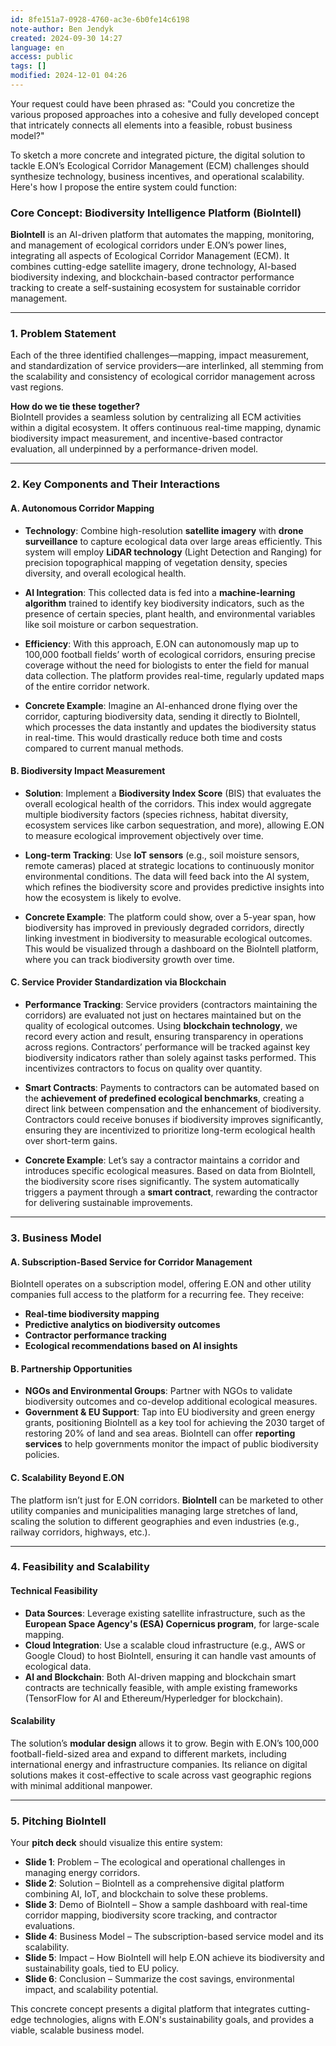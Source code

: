 ```yaml
---
id: 8fe151a7-0928-4760-ac3e-6b0fe14c6198
note-author: Ben Jendyk
created: 2024-09-30 14:27
language: en
access: public
tags: []
modified: 2024-12-01 04:26
---
```


Your request could have been phrased as: "Could you concretize the various proposed approaches into a cohesive and fully developed concept that intricately connects all elements into a feasible, robust business model?"

To sketch a more concrete and integrated picture, the digital solution to tackle E.ON’s Ecological Corridor Management (ECM) challenges should synthesize technology, business incentives, and operational scalability. Here's how I propose the entire system could function:

### **Core Concept: Biodiversity Intelligence Platform (BioIntell)**

**BioIntell** is an AI-driven platform that automates the mapping, monitoring, and management of ecological corridors under E.ON’s power lines, integrating all aspects of Ecological Corridor Management (ECM). It combines cutting-edge satellite imagery, drone technology, AI-based biodiversity indexing, and blockchain-based contractor performance tracking to create a self-sustaining ecosystem for sustainable corridor management.

---

### **1. Problem Statement**

Each of the three identified challenges—mapping, impact measurement, and standardization of service providers—are interlinked, all stemming from the scalability and consistency of ecological corridor management across vast regions.

**How do we tie these together?**  
BioIntell provides a seamless solution by centralizing all ECM activities within a digital ecosystem. It offers continuous real-time mapping, dynamic biodiversity impact measurement, and incentive-based contractor evaluation, all underpinned by a performance-driven model.

---

### **2. Key Components and Their Interactions**

#### **A. Autonomous Corridor Mapping**

- **Technology**: Combine high-resolution **satellite imagery** with **drone surveillance** to capture ecological data over large areas efficiently. This system will employ **LiDAR technology** (Light Detection and Ranging) for precision topographical mapping of vegetation density, species diversity, and overall ecological health.
  
- **AI Integration**: This collected data is fed into a **machine-learning algorithm** trained to identify key biodiversity indicators, such as the presence of certain species, plant health, and environmental variables like soil moisture or carbon sequestration.  
 
- **Efficiency**: With this approach, E.ON can autonomously map up to 100,000 football fields’ worth of ecological corridors, ensuring precise coverage without the need for biologists to enter the field for manual data collection. The platform provides real-time, regularly updated maps of the entire corridor network.

- **Concrete Example**: Imagine an AI-enhanced drone flying over the corridor, capturing biodiversity data, sending it directly to BioIntell, which processes the data instantly and updates the biodiversity status in real-time. This would drastically reduce both time and costs compared to current manual methods.

#### **B. Biodiversity Impact Measurement**

- **Solution**: Implement a **Biodiversity Index Score** (BIS) that evaluates the overall ecological health of the corridors. This index would aggregate multiple biodiversity factors (species richness, habitat diversity, ecosystem services like carbon sequestration, and more), allowing E.ON to measure ecological improvement objectively over time. 

- **Long-term Tracking**: Use **IoT sensors** (e.g., soil moisture sensors, remote cameras) placed at strategic locations to continuously monitor environmental conditions. The data will feed back into the AI system, which refines the biodiversity score and provides predictive insights into how the ecosystem is likely to evolve. 

- **Concrete Example**: The platform could show, over a 5-year span, how biodiversity has improved in previously degraded corridors, directly linking investment in biodiversity to measurable ecological outcomes. This would be visualized through a dashboard on the BioIntell platform, where you can track biodiversity growth over time.

#### **C. Service Provider Standardization via Blockchain**

- **Performance Tracking**: Service providers (contractors maintaining the corridors) are evaluated not just on hectares maintained but on the quality of ecological outcomes. Using **blockchain technology**, we record every action and result, ensuring transparency in operations across regions. Contractors’ performance will be tracked against key biodiversity indicators rather than solely against tasks performed. This incentivizes contractors to focus on quality over quantity.

- **Smart Contracts**: Payments to contractors can be automated based on the **achievement of predefined ecological benchmarks**, creating a direct link between compensation and the enhancement of biodiversity. Contractors could receive bonuses if biodiversity improves significantly, ensuring they are incentivized to prioritize long-term ecological health over short-term gains.

- **Concrete Example**: Let’s say a contractor maintains a corridor and introduces specific ecological measures. Based on data from BioIntell, the biodiversity score rises significantly. The system automatically triggers a payment through a **smart contract**, rewarding the contractor for delivering sustainable improvements.

---

### **3. Business Model**

#### **A. Subscription-Based Service for Corridor Management**

BioIntell operates on a subscription model, offering E.ON and other utility companies full access to the platform for a recurring fee. They receive:

- **Real-time biodiversity mapping**
- **Predictive analytics on biodiversity outcomes**
- **Contractor performance tracking**
- **Ecological recommendations based on AI insights**

#### **B. Partnership Opportunities**

- **NGOs and Environmental Groups**: Partner with NGOs to validate biodiversity outcomes and co-develop additional ecological measures.  
- **Government & EU Support**: Tap into EU biodiversity and green energy grants, positioning BioIntell as a key tool for achieving the 2030 target of restoring 20% of land and sea areas. BioIntell can offer **reporting services** to help governments monitor the impact of public biodiversity policies.

#### **C. Scalability Beyond E.ON**

The platform isn’t just for E.ON corridors. **BioIntell** can be marketed to other utility companies and municipalities managing large stretches of land, scaling the solution to different geographies and even industries (e.g., railway corridors, highways, etc.).

---

### **4. Feasibility and Scalability**

#### **Technical Feasibility**

- **Data Sources**: Leverage existing satellite infrastructure, such as the **European Space Agency's (ESA) Copernicus program**, for large-scale mapping.
- **Cloud Integration**: Use a scalable cloud infrastructure (e.g., AWS or Google Cloud) to host BioIntell, ensuring it can handle vast amounts of ecological data.
- **AI and Blockchain**: Both AI-driven mapping and blockchain smart contracts are technically feasible, with ample existing frameworks (TensorFlow for AI and Ethereum/Hyperledger for blockchain).

#### **Scalability**

The solution’s **modular design** allows it to grow. Begin with E.ON’s 100,000 football-field-sized area and expand to different markets, including international energy and infrastructure companies. Its reliance on digital solutions makes it cost-effective to scale across vast geographic regions with minimal additional manpower.

---

### **5. Pitching BioIntell**

Your **pitch deck** should visualize this entire system:

- **Slide 1**: Problem – The ecological and operational challenges in managing energy corridors.
- **Slide 2**: Solution – BioIntell as a comprehensive digital platform combining AI, IoT, and blockchain to solve these problems.
- **Slide 3**: Demo of BioIntell – Show a sample dashboard with real-time corridor mapping, biodiversity score tracking, and contractor evaluations.
- **Slide 4**: Business Model – The subscription-based service model and its scalability.
- **Slide 5**: Impact – How BioIntell will help E.ON achieve its biodiversity and sustainability goals, tied to EU policy.
- **Slide 6**: Conclusion – Summarize the cost savings, environmental impact, and scalability potential.

This concrete concept presents a digital platform that integrates cutting-edge technologies, aligns with E.ON's sustainability goals, and provides a viable, scalable business model.
